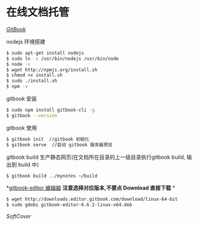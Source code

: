 # 在线文档托管

*[GitBook](https://www.gitbook.com/)*

nodejs 环境搭建

```bash
$ sudo apt-get install nodejs
$ sudo ln -s /usr/bin/nodejs /usr/bin/node
$ node -v
$ wget http://npmjs.org/install.sh
$ chmod +x install.sh
$ sudo ./install.sh
$ npm -v 
```

gitbook 安装

```bash
$ sudo npm install gitbook-cli -g
$ gitbook --version
```

gitbook 使用

```bash
$ gitbook init  //gitbook 初始化
$ gitbook serve  //启动 gitbook 服务器预览
```

gitbook build 生产静态网页(在文档所在目录的上一级目录执行gitbook build, 输出到 build 中)

```bash
$ gitbook build ../mynotes ~/build
```

*[gitbook-editor 编辑器](https://www.gitbook.com/editor/) __注意选择对应版本,不要点 Download 直接下载__ *

```bash
$ wget http://downloads.editor.gitbook.com/download/linux-64-bit
$ sudo gdebi gitbook-editor-6.6.2-linux-x64.deb
```

*SoftCover*
